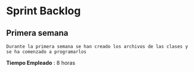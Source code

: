 # Sprint Backlog

## Primera semana

`Durante la primera semana se han creado los archivos de las clases y se ha comenzado a programarlos`

**Tiempo Empleado** : 8 horas